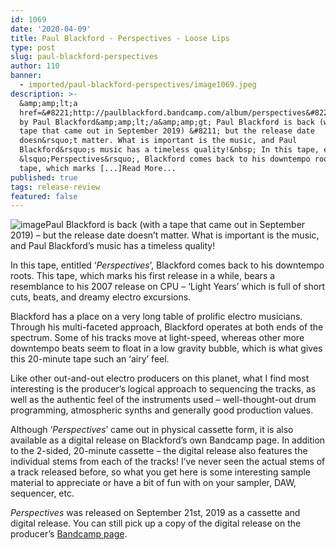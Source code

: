 ```yaml
---
id: 1069
date: '2020-04-09'
title: Paul Blackford - Perspectives - Loose Lips
type: post
slug: paul-blackford-perspectives
author: 110
banner:
  - imported/paul-blackford-perspectives/image1069.jpeg
description: >-
  &amp;amp;lt;a
  href=&#8221;http://paulblackford.bandcamp.com/album/perspectives&#8221;&amp;amp;gt;Perspectives
  by Paul Blackford&amp;amp;lt;/a&amp;amp;gt; Paul Blackford is back (with a
  tape that came out in September 2019) &#8211; but the release date
  doesn&rsquo;t matter. What is important is the music, and Paul
  Blackford&rsquo;s music has a timeless quality!&nbsp; In this tape, entitled
  &lsquo;Perspectives&rsquo;, Blackford comes back to his downtempo roots. This
  tape, which marks [...]Read More...
published: true
tags: release-review
featured: false
---
```

![image](../imported/paul-blackford-perspectives/image1069.jpeg)Paul Blackford is back (with a tape that came out in September 2019) – but the release date doesn’t matter. What is important is the music, and Paul Blackford’s music has a timeless quality! 

In this tape, entitled ‘_Perspectives_’, Blackford comes back to his downtempo roots. This tape, which marks his first release in a while, bears a resemblance to his 2007 release on CPU – ‘Light Years’ which is full of short cuts, beats, and dreamy electro excursions. 

Blackford has a place on a very long table of prolific electro musicians. Through his multi-faceted approach, Blackford operates at both ends of the spectrum. Some of his tracks move at light-speed, whereas other more downtempo beats seem to float in a low gravity bubble, which is what gives this 20-minute tape such an ‘airy’ feel. 

Like other out-and-out electro producers on this planet, what I find most interesting is the producer’s logical approach to sequencing the tracks, as well as the authentic feel of the instruments used – well-thought-out drum programming, atmospheric synths and generally good production values. 

Although ‘_Perspectives_’ came out in physical cassette form, it is also available as a digital release on Blackford’s own Bandcamp page. In addition to the 2-sided, 20-minute cassette – the digital release also features the individual stems from each of the tracks! I’ve never seen the actual stems of a track released before, so what you get here is some interesting sample material to appreciate or have a bit of fun with on your sampler, DAW, sequencer, etc.  

_Perspectives_ was released on September 21st, 2019 as a cassette and digital release. You can still pick up a copy of the digital release on the producer’s [Bandcamp page](https://paulblackford.bandcamp.com/).